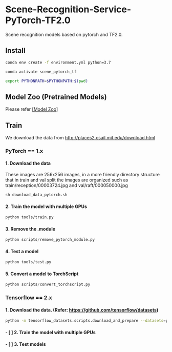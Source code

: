 # Scene-Recognition-Service-PyTorch-TF2.0

Scene recognition models based on pytorch and TF2.0.

## Install

```bash
conda env create -f environment.yml python=3.7

conda activate scene_pytorch_tf

export PYTHONPATH=$PYTHONPATH:$(pwd)
```

## Model Zoo (Pretrained Models)

Please refer [[Model Zoo]](model_zoo.md)

## Train

We download the data from http://places2.csail.mit.edu/download.html

### PyTorch == 1.x

#### 1. Download the data

These images are 256x256 images, in a more friendly directory structure that in train and val split the images are organized such as train/reception/00003724.jpg and val/raft/000050000.jpg

```python
sh download_data_pytorch.sh
```

#### 2. Train the model with multiple GPUs

```bash
python tools/train.py
```

#### 3. Remove the .module

```python
python scripts/remove_pytorch_module.py
```

#### 4. Test a model

```python
python tools/test.py
```

#### 5. Convert a model to TorchScript

```python
python scripts/convert_torchscript.py
```

### Tensorflow == 2.x

#### 1. Download the data. (Refer: https://github.com/tensorflow/datasets)

```bash
python -m tensorflow_datasets.scripts.download_and_prepare --datasets=places365_small
```

#### - [ ] 2. Train the model with multiple GPUs

#### - [ ] 3. Test models
